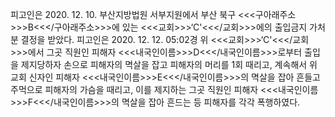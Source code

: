 피고인은 2020. 12. 10. 부산지방법원 서부지원에서 부산 북구 <<<구아래주소>>>B<<</구아래주소>>>에 있는 <<<교회>>>‘C'<<</교회>>>에의 출입금지 가처분 결정을 받았다.
피고인은 2020. 12. 12. 05:02경 위 <<<교회>>>‘C'<<</교회>>>에서 그곳 직원인 피해자 <<<내국인이름>>>D<<</내국인이름>>>로부터 출입을 제지당하자 손으로 피해자의 멱살을 잡고 피해자의 머리를 1회 때리고, 계속해서 위 교회 신자인 피해자 <<<내국인이름>>>E<<</내국인이름>>>의 멱살을 잡아 흔들고 주먹으로 피해자의 가슴을 때리고, 이를 제지하는 그곳 직원인 피해자 <<<내국인이름>>>F<<</내국인이름>>>의 멱살을 잡아 흔드는 등 피해자를 각각 폭행하였다.